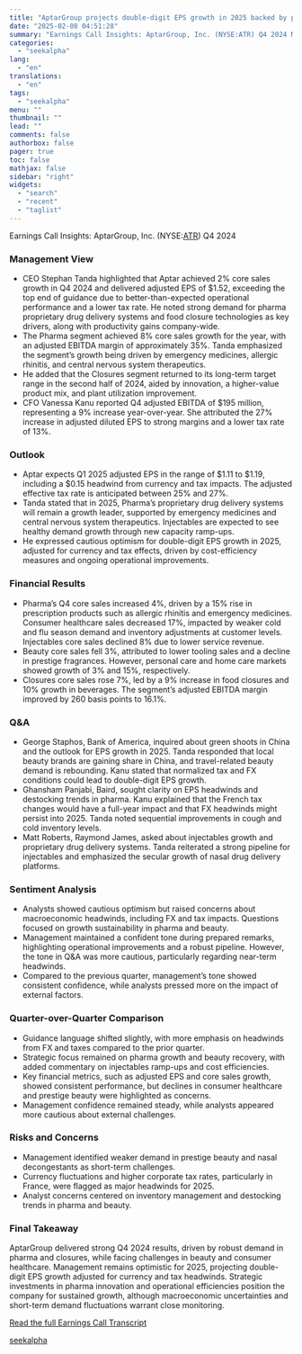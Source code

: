 ```yaml
---
title: "AptarGroup projects double-digit EPS growth in 2025 backed by pharma and closures segments"
date: "2025-02-08 04:51:28"
summary: "Earnings Call Insights: AptarGroup, Inc. (NYSE:ATR) Q4 2024 Management View CEO Stephan Tanda highlighted that Aptar achieved 2% core sales growth in Q4 2024 and delivered adjusted EPS of $1.52, exceeding the top end of guidance due to better-than-expected operational performance and a lower tax rate. He noted strong demand..."
categories:
  - "seekalpha"
lang:
  - "en"
translations:
  - "en"
tags:
  - "seekalpha"
menu: ""
thumbnail: ""
lead: ""
comments: false
authorbox: false
pager: true
toc: false
mathjax: false
sidebar: "right"
widgets:
  - "search"
  - "recent"
  - "taglist"
---
```


Earnings Call Insights: AptarGroup, Inc. (NYSE:[ATR](https://seekingalpha.com/symbol/ATR "AptarGroup, Inc.")) Q4 2024

### Management View

* CEO Stephan Tanda highlighted that Aptar achieved 2% core sales growth in Q4 2024 and delivered adjusted EPS of $1.52, exceeding the top end of guidance due to better-than-expected operational performance and a lower tax rate. He noted strong demand for pharma proprietary drug delivery systems and food closure technologies as key drivers, along with productivity gains company-wide.
* The Pharma segment achieved 8% core sales growth for the year, with an adjusted EBITDA margin of approximately 35%. Tanda emphasized the segment’s growth being driven by emergency medicines, allergic rhinitis, and central nervous system therapeutics.
* He added that the Closures segment returned to its long-term target range in the second half of 2024, aided by innovation, a higher-value product mix, and plant utilization improvement.
* CFO Vanessa Kanu reported Q4 adjusted EBITDA of $195 million, representing a 9% increase year-over-year. She attributed the 27% increase in adjusted diluted EPS to strong margins and a lower tax rate of 13%.

### Outlook

* Aptar expects Q1 2025 adjusted EPS in the range of $1.11 to $1.19, including a $0.15 headwind from currency and tax impacts. The adjusted effective tax rate is anticipated between 25% and 27%.
* Tanda stated that in 2025, Pharma’s proprietary drug delivery systems will remain a growth leader, supported by emergency medicines and central nervous system therapeutics. Injectables are expected to see healthy demand growth through new capacity ramp-ups.
* He expressed cautious optimism for double-digit EPS growth in 2025, adjusted for currency and tax effects, driven by cost-efficiency measures and ongoing operational improvements.

### Financial Results

* Pharma’s Q4 core sales increased 4%, driven by a 15% rise in prescription products such as allergic rhinitis and emergency medicines. Consumer healthcare sales decreased 17%, impacted by weaker cold and flu season demand and inventory adjustments at customer levels. Injectables core sales declined 8% due to lower service revenue.
* Beauty core sales fell 3%, attributed to lower tooling sales and a decline in prestige fragrances. However, personal care and home care markets showed growth of 3% and 15%, respectively.
* Closures core sales rose 7%, led by a 9% increase in food closures and 10% growth in beverages. The segment’s adjusted EBITDA margin improved by 260 basis points to 16.1%.

### Q&A

* George Staphos, Bank of America, inquired about green shoots in China and the outlook for EPS growth in 2025. Tanda responded that local beauty brands are gaining share in China, and travel-related beauty demand is rebounding. Kanu stated that normalized tax and FX conditions could lead to double-digit EPS growth.
* Ghansham Panjabi, Baird, sought clarity on EPS headwinds and destocking trends in pharma. Kanu explained that the French tax changes would have a full-year impact and that FX headwinds might persist into 2025. Tanda noted sequential improvements in cough and cold inventory levels.
* Matt Roberts, Raymond James, asked about injectables growth and proprietary drug delivery systems. Tanda reiterated a strong pipeline for injectables and emphasized the secular growth of nasal drug delivery platforms.

### Sentiment Analysis

* Analysts showed cautious optimism but raised concerns about macroeconomic headwinds, including FX and tax impacts. Questions focused on growth sustainability in pharma and beauty.
* Management maintained a confident tone during prepared remarks, highlighting operational improvements and a robust pipeline. However, the tone in Q&A was more cautious, particularly regarding near-term headwinds.
* Compared to the previous quarter, management’s tone showed consistent confidence, while analysts pressed more on the impact of external factors.

### Quarter-over-Quarter Comparison

* Guidance language shifted slightly, with more emphasis on headwinds from FX and taxes compared to the prior quarter.
* Strategic focus remained on pharma growth and beauty recovery, with added commentary on injectables ramp-ups and cost efficiencies.
* Key financial metrics, such as adjusted EPS and core sales growth, showed consistent performance, but declines in consumer healthcare and prestige beauty were highlighted as concerns.
* Management confidence remained steady, while analysts appeared more cautious about external challenges.

### Risks and Concerns

* Management identified weaker demand in prestige beauty and nasal decongestants as short-term challenges.
* Currency fluctuations and higher corporate tax rates, particularly in France, were flagged as major headwinds for 2025.
* Analyst concerns centered on inventory management and destocking trends in pharma and beauty.

### Final Takeaway

AptarGroup delivered strong Q4 2024 results, driven by robust demand in pharma and closures, while facing challenges in beauty and consumer healthcare. Management remains optimistic for 2025, projecting double-digit EPS growth adjusted for currency and tax headwinds. Strategic investments in pharma innovation and operational efficiencies position the company for sustained growth, although macroeconomic uncertainties and short-term demand fluctuations warrant close monitoring.

[Read the full Earnings Call Transcript](https://seekingalpha.com/symbol/ATR/earnings/transcripts)

[seekalpha](https://seekingalpha.com/news/4405360-aptargroup-projects-double-digit-eps-growth-in-2025-backed-by-pharma-and-closures-segments)
